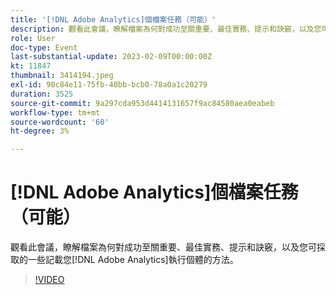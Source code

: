 ```yaml
---
title: '[!DNL Adobe Analytics]個檔案任務（可能）'
description: 觀看此會議，瞭解檔案為何對成功至關重要、最佳實務、提示和訣竅，以及您可採取的一些檔案化 [!DNL Adobe Analytics] 執行個體的方法。 2022 年 6 月
role: User
doc-type: Event
last-substantial-update: 2023-02-09T00:00:00Z
kt: 11847
thumbnail: 3414194.jpeg
exl-id: 90c84e11-75fb-40bb-bcb0-78a0a1c20279
duration: 3525
source-git-commit: 9a297cda953d4414131657f9ac84580aea0eabeb
workflow-type: tm+mt
source-wordcount: '60'
ht-degree: 3%

---
```


# [!DNL Adobe Analytics]個檔案任務（可能）

觀看此會議，瞭解檔案為何對成功至關重要、最佳實務、提示和訣竅，以及您可採取的一些記載您[!DNL Adobe Analytics]執行個體的方法。

>[!VIDEO](https://video.tv.adobe.com/v/3414194/?quality=12&learn=on)
